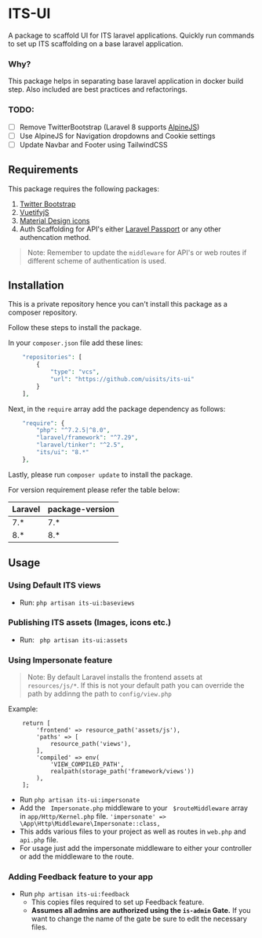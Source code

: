 # ITS-UI

A package to scaffold UI for ITS laravel applications. Quickly run commands to set up ITS scaffolding on a base laravel application.

### Why?
This package helps in separating base laravel application in docker build step. Also included are best practices and refactorings.

### TODO:
- [ ] Remove TwitterBootstrap (Laravel 8 supports [AlpineJS](https://github.com/alpinejs/alpine))
- [ ] Use AlpineJS for Navigation dropdowns and Cookie settings
- [ ] Update Navbar and Footer using TailwindCSS

## Requirements
This package requires the following packages:
1. [Twitter Bootstrap](https://getbootstrap.com)
2. [VuetifyjS](https://vuetifyjs.com/en/)
3. [Material Design icons](https://vuetifyjs.com/en/features/icons/#material-icons)
4. Auth Scaffolding for API's either [Laravel Passport](https://laravel.com/docs/8.x/passport) or any other authencation method.

> Note: Remember to update the ``` middleware ``` for API's or web routes if different scheme of authentication is used.

## Installation

This is a private repository hence you can't install this package as a composer repository.

Follow these steps to install the package.

In your ``` composer.json ``` file add these lines:

```php [composer.json]
    "repositories": [
        {
            "type": "vcs",
            "url": "https://github.com/uisits/its-ui"
        }
    ],
```

Next, in the ``` require ``` array add the package dependency as follows:

```php [composer.json]
    "require": {
        "php": "^7.2.5|^8.0",
        "laravel/framework": "^7.29",
        "laravel/tinker": "^2.5",
        "its/ui": "8.*"
    },
```
Lastly, please run ``` composer update ``` to install the package.

For version requirement please refer the table below:

|    Laravel     |     package-version   |
|----------------|-----------------------|
|       7.*      |          7.*          |
|       8.*      |          8.*          |

## Usage

### Using Default ITS views
- Run: ``` php artisan its-ui:baseviews ```

### Publishing ITS assets (Images, icons etc.)
- Run: ``` php artisan its-ui:assets```

### Using Impersonate feature
> Note: By default Laravel installs the frontend assets at ``` resources/js/* ```.
> If this is not your default path you can override the path by addinng the path to ``` config/view.php ```

Example:
```
    return [
        'frontend' => resource_path('assets/js'),
        'paths' => [
            resource_path('views'),
        ],
        'compiled' => env(
            'VIEW_COMPILED_PATH',
            realpath(storage_path('framework/views'))
        ),
    ];
```

- Run ``` php artisan its-ui:impersonate ```
- Add the ``` Impersonate.php``` middleware to your ``` $routeMiddleware``` array in ``` app/Http/Kernel.php ``` file.
  ``` 'impersonate' => \App\Http\Middleware\Impersonate::class, ```
- This adds various files to your project as well as routes in ``` web.php ``` and ``` api.php ``` file.
- For usage just add the impersonate middleware to either your controller or add the middleware to the route.

### Adding Feedback feature to your app
- Run ``` php artisan its-ui:feedback ```
    - This copies files required to set up Feedback feature.
    - **Assumes all admins are authorized using the ``` is-admin ``` Gate.** If you want to change the name of the gate be sure to edit the necessary files.
